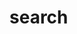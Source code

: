 <script setup>
import Search from './demo/Search.vue'
import 'vself/dist/style.css'
</script>

# search   

<Search></Search>